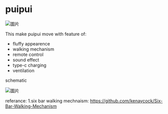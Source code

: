 # puipui

![圖片](https://user-images.githubusercontent.com/52559856/171428207-fea48e11-a71e-4b53-9d4c-dcae21008e3e.png)

This make puipui move with feature of:

- fluffy appearence 
- walking mechanism
- remote control
- sound effect
- type-c charging
- ventilation





schematic

![圖片](https://user-images.githubusercontent.com/52559856/171427486-fc9e67fa-5fc0-409f-bf47-d67d53d3cbe0.png)


referance:
1.six bar walking mechnaism: https://github.com/kenaycock/Six-Bar-Walking-Mechanism
